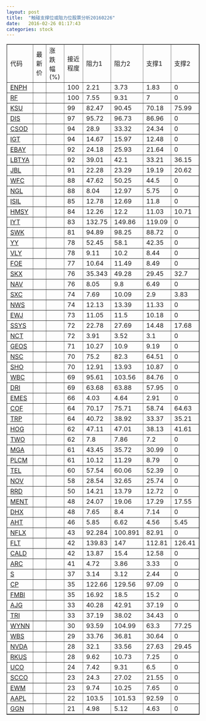 ```yaml
---
layout: post
title:  "触碰支撑位或阻力位股票分析20160226"
date:   2016-02-26 01:17:43
categories: stock
---
```

<script type="text/javascript">
var stockList = []
stockList.push('gb_enph');
stockList.push('gb_rf');
stockList.push('gb_ksu');
stockList.push('gb_dis');
stockList.push('gb_csod');
stockList.push('gb_igt');
stockList.push('gb_ebay');
stockList.push('gb_lbtya');
stockList.push('gb_jbl');
stockList.push('gb_wfc');
stockList.push('gb_ngl');
stockList.push('gb_isil');
stockList.push('gb_hmsy');
stockList.push('gb_iyt');
stockList.push('gb_swk');
stockList.push('gb_yy');
stockList.push('gb_vly');
stockList.push('gb_foe');
stockList.push('gb_skx');
stockList.push('gb_nav');
stockList.push('gb_sxc');
stockList.push('gb_nws');
stockList.push('gb_ewj');
stockList.push('gb_ssys');
stockList.push('gb_nct');
stockList.push('gb_geos');
stockList.push('gb_nsc');
stockList.push('gb_sho');
stockList.push('gb_wbc');
stockList.push('gb_dri');
stockList.push('gb_emes');
stockList.push('gb_cof');
stockList.push('gb_trp');
stockList.push('gb_hog');
stockList.push('gb_two');
stockList.push('gb_mga');
stockList.push('gb_plcm');
stockList.push('gb_tel');
stockList.push('gb_nov');
stockList.push('gb_rrd');
stockList.push('gb_ment');
stockList.push('gb_dhx');
stockList.push('gb_aht');
stockList.push('gb_nflx');
stockList.push('gb_flt');
stockList.push('gb_cald');
stockList.push('gb_arc');
stockList.push('gb_s');
stockList.push('gb_cp');
stockList.push('gb_fmbi');
stockList.push('gb_ajg');
stockList.push('gb_tri');
stockList.push('gb_wynn');
stockList.push('gb_wbs');
stockList.push('gb_nvda');
stockList.push('gb_rkus');
stockList.push('gb_uco');
stockList.push('gb_scco');
stockList.push('gb_ewm');
stockList.push('gb_aapl');
stockList.push('gb_ggn');
</script>
<table border="1">
 <tr>
 <td>代码</td>
 <td>最新价</td>
 <td>涨跌幅(%)</td>
 <td>接近程度</td>
 <td>阻力1</td>
 <td>阻力2</td>
 <td>支撑1</td>
 <td>支撑2</td>
</tr>
  <tr id="enph" class="green">
  <td><a href="http://stock.finance.sina.com.cn/usstock/quotes/ENPH.html" target="_blank">ENPH</a></td><td></td><td></td><td>100</td><td>2.21</td><td>3.73</td><td>1.83</td><td>0</td></tr>
  <tr id="rf" class="red">
  <td><a href="http://stock.finance.sina.com.cn/usstock/quotes/RF.html" target="_blank">RF</a></td><td></td><td></td><td>100</td><td>7.55</td><td>9.31</td><td>7</td><td>0</td></tr>
  <tr id="ksu" class="red">
  <td><a href="http://stock.finance.sina.com.cn/usstock/quotes/KSU.html" target="_blank">KSU</a></td><td></td><td></td><td>99</td><td>82.47</td><td>90.45</td><td>70.18</td><td>75.99</td></tr>
  <tr id="dis" class="red">
  <td><a href="http://stock.finance.sina.com.cn/usstock/quotes/DIS.html" target="_blank">DIS</a></td><td></td><td></td><td>97</td><td>95.72</td><td>96.73</td><td>86.96</td><td>0</td></tr>
  <tr id="csod" class="red">
  <td><a href="http://stock.finance.sina.com.cn/usstock/quotes/CSOD.html" target="_blank">CSOD</a></td><td></td><td></td><td>94</td><td>28.9</td><td>33.32</td><td>24.34</td><td>0</td></tr>
  <tr id="igt" class="red">
  <td><a href="http://stock.finance.sina.com.cn/usstock/quotes/IGT.html" target="_blank">IGT</a></td><td></td><td></td><td>94</td><td>14.67</td><td>15.97</td><td>12.48</td><td>0</td></tr>
  <tr id="ebay" class="red">
  <td><a href="http://stock.finance.sina.com.cn/usstock/quotes/EBAY.html" target="_blank">EBAY</a></td><td></td><td></td><td>92</td><td>24.18</td><td>25.93</td><td>21.64</td><td>0</td></tr>
  <tr id="lbtya" class="green">
  <td><a href="http://stock.finance.sina.com.cn/usstock/quotes/LBTYA.html" target="_blank">LBTYA</a></td><td></td><td></td><td>92</td><td>39.01</td><td>42.1</td><td>33.21</td><td>36.15</td></tr>
  <tr id="jbl" class="green">
  <td><a href="http://stock.finance.sina.com.cn/usstock/quotes/JBL.html" target="_blank">JBL</a></td><td></td><td></td><td>91</td><td>22.28</td><td>23.29</td><td>19.19</td><td>20.62</td></tr>
  <tr id="wfc" class="red">
  <td><a href="http://stock.finance.sina.com.cn/usstock/quotes/WFC.html" target="_blank">WFC</a></td><td></td><td></td><td>88</td><td>47.62</td><td>50.25</td><td>44.5</td><td>0</td></tr>
  <tr id="ngl" class="red">
  <td><a href="http://stock.finance.sina.com.cn/usstock/quotes/NGL.html" target="_blank">NGL</a></td><td></td><td></td><td>88</td><td>8.04</td><td>12.97</td><td>5.75</td><td>0</td></tr>
  <tr id="isil" class="red">
  <td><a href="http://stock.finance.sina.com.cn/usstock/quotes/ISIL.html" target="_blank">ISIL</a></td><td></td><td></td><td>85</td><td>12.78</td><td>12.69</td><td>11.8</td><td>0</td></tr>
  <tr id="hmsy" class="red">
  <td><a href="http://stock.finance.sina.com.cn/usstock/quotes/HMSY.html" target="_blank">HMSY</a></td><td></td><td></td><td>84</td><td>12.26</td><td>12.2</td><td>11.03</td><td>10.71</td></tr>
  <tr id="iyt" class="red">
  <td><a href="http://stock.finance.sina.com.cn/usstock/quotes/IYT.html" target="_blank">IYT</a></td><td></td><td></td><td>83</td><td>132.75</td><td>149.86</td><td>119.09</td><td>0</td></tr>
  <tr id="swk" class="green">
  <td><a href="http://stock.finance.sina.com.cn/usstock/quotes/SWK.html" target="_blank">SWK</a></td><td></td><td></td><td>81</td><td>94.89</td><td>98.25</td><td>88.72</td><td>0</td></tr>
  <tr id="yy" class="red">
  <td><a href="http://stock.finance.sina.com.cn/usstock/quotes/YY.html" target="_blank">YY</a></td><td></td><td></td><td>78</td><td>52.45</td><td>58.1</td><td>42.35</td><td>0</td></tr>
  <tr id="vly" class="red">
  <td><a href="http://stock.finance.sina.com.cn/usstock/quotes/VLY.html" target="_blank">VLY</a></td><td></td><td></td><td>78</td><td>9.11</td><td>10.2</td><td>8.44</td><td>0</td></tr>
  <tr id="foe" class="green">
  <td><a href="http://stock.finance.sina.com.cn/usstock/quotes/FOE.html" target="_blank">FOE</a></td><td></td><td></td><td>77</td><td>10.64</td><td>11.49</td><td>8.49</td><td>0</td></tr>
  <tr id="skx" class="green">
  <td><a href="http://stock.finance.sina.com.cn/usstock/quotes/SKX.html" target="_blank">SKX</a></td><td></td><td></td><td>76</td><td>35.343</td><td>49.28</td><td>29.45</td><td>32.7</td></tr>
  <tr id="nav" class="red">
  <td><a href="http://stock.finance.sina.com.cn/usstock/quotes/NAV.html" target="_blank">NAV</a></td><td></td><td></td><td>76</td><td>8.05</td><td>9.8</td><td>6.49</td><td>0</td></tr>
  <tr id="sxc" class="green">
  <td><a href="http://stock.finance.sina.com.cn/usstock/quotes/SXC.html" target="_blank">SXC</a></td><td></td><td></td><td>74</td><td>7.69</td><td>10.09</td><td>2.9</td><td>3.83</td></tr>
  <tr id="nws" class="green">
  <td><a href="http://stock.finance.sina.com.cn/usstock/quotes/NWS.html" target="_blank">NWS</a></td><td></td><td></td><td>74</td><td>12.13</td><td>13.39</td><td>11.33</td><td>0</td></tr>
  <tr id="ewj" class="green">
  <td><a href="http://stock.finance.sina.com.cn/usstock/quotes/EWJ.html" target="_blank">EWJ</a></td><td></td><td></td><td>73</td><td>11.05</td><td>11.5</td><td>10.18</td><td>0</td></tr>
  <tr id="ssys" class="green">
  <td><a href="http://stock.finance.sina.com.cn/usstock/quotes/SSYS.html" target="_blank">SSYS</a></td><td></td><td></td><td>72</td><td>22.78</td><td>27.69</td><td>14.48</td><td>17.68</td></tr>
  <tr id="nct" class="red">
  <td><a href="http://stock.finance.sina.com.cn/usstock/quotes/NCT.html" target="_blank">NCT</a></td><td></td><td></td><td>72</td><td>3.91</td><td>3.52</td><td>3.1</td><td>0</td></tr>
  <tr id="geos" class="red">
  <td><a href="http://stock.finance.sina.com.cn/usstock/quotes/GEOS.html" target="_blank">GEOS</a></td><td></td><td></td><td>71</td><td>10.27</td><td>10.9</td><td>9.19</td><td>0</td></tr>
  <tr id="nsc" class="red">
  <td><a href="http://stock.finance.sina.com.cn/usstock/quotes/NSC.html" target="_blank">NSC</a></td><td></td><td></td><td>70</td><td>75.2</td><td>82.3</td><td>64.51</td><td>0</td></tr>
  <tr id="sho" class="red">
  <td><a href="http://stock.finance.sina.com.cn/usstock/quotes/SHO.html" target="_blank">SHO</a></td><td></td><td></td><td>70</td><td>12.91</td><td>13.93</td><td>10.87</td><td>0</td></tr>
  <tr id="wbc" class="red">
  <td><a href="http://stock.finance.sina.com.cn/usstock/quotes/WBC.html" target="_blank">WBC</a></td><td></td><td></td><td>69</td><td>95.61</td><td>103.56</td><td>84.76</td><td>0</td></tr>
  <tr id="dri" class="green">
  <td><a href="http://stock.finance.sina.com.cn/usstock/quotes/DRI.html" target="_blank">DRI</a></td><td></td><td></td><td>69</td><td>63.68</td><td>63.88</td><td>57.95</td><td>0</td></tr>
  <tr id="emes" class="green">
  <td><a href="http://stock.finance.sina.com.cn/usstock/quotes/EMES.html" target="_blank">EMES</a></td><td></td><td></td><td>66</td><td>4.03</td><td>4.64</td><td>2.91</td><td>0</td></tr>
  <tr id="cof" class="green">
  <td><a href="http://stock.finance.sina.com.cn/usstock/quotes/COF.html" target="_blank">COF</a></td><td></td><td></td><td>64</td><td>70.17</td><td>75.71</td><td>58.74</td><td>64.63</td></tr>
  <tr id="trp" class="green">
  <td><a href="http://stock.finance.sina.com.cn/usstock/quotes/TRP.html" target="_blank">TRP</a></td><td></td><td></td><td>64</td><td>40.72</td><td>38.92</td><td>33.37</td><td>35.21</td></tr>
  <tr id="hog" class="green">
  <td><a href="http://stock.finance.sina.com.cn/usstock/quotes/HOG.html" target="_blank">HOG</a></td><td></td><td></td><td>62</td><td>47.11</td><td>47.01</td><td>38.13</td><td>41.61</td></tr>
  <tr id="two" class="red">
  <td><a href="http://stock.finance.sina.com.cn/usstock/quotes/TWO.html" target="_blank">TWO</a></td><td></td><td></td><td>62</td><td>7.8</td><td>7.86</td><td>7.2</td><td>0</td></tr>
  <tr id="mga" class="red">
  <td><a href="http://stock.finance.sina.com.cn/usstock/quotes/MGA.html" target="_blank">MGA</a></td><td></td><td></td><td>61</td><td>43.45</td><td>35.72</td><td>30.99</td><td>0</td></tr>
  <tr id="plcm" class="red">
  <td><a href="http://stock.finance.sina.com.cn/usstock/quotes/PLCM.html" target="_blank">PLCM</a></td><td></td><td></td><td>61</td><td>10.12</td><td>11.29</td><td>8.79</td><td>0</td></tr>
  <tr id="tel" class="red">
  <td><a href="http://stock.finance.sina.com.cn/usstock/quotes/TEL.html" target="_blank">TEL</a></td><td></td><td></td><td>60</td><td>57.54</td><td>60.06</td><td>52.39</td><td>0</td></tr>
  <tr id="nov" class="red">
  <td><a href="http://stock.finance.sina.com.cn/usstock/quotes/NOV.html" target="_blank">NOV</a></td><td></td><td></td><td>58</td><td>28.54</td><td>32.65</td><td>25.74</td><td>0</td></tr>
  <tr id="rrd" class="red">
  <td><a href="http://stock.finance.sina.com.cn/usstock/quotes/RRD.html" target="_blank">RRD</a></td><td></td><td></td><td>50</td><td>14.21</td><td>13.79</td><td>12.72</td><td>0</td></tr>
  <tr id="ment" class="red">
  <td><a href="http://stock.finance.sina.com.cn/usstock/quotes/MENT.html" target="_blank">MENT</a></td><td></td><td></td><td>48</td><td>24.07</td><td>19.06</td><td>17.29</td><td>17.55</td></tr>
  <tr id="dhx" class="red">
  <td><a href="http://stock.finance.sina.com.cn/usstock/quotes/DHX.html" target="_blank">DHX</a></td><td></td><td></td><td>48</td><td>7.65</td><td>8.4</td><td>7.14</td><td>0</td></tr>
  <tr id="aht" class="green">
  <td><a href="http://stock.finance.sina.com.cn/usstock/quotes/AHT.html" target="_blank">AHT</a></td><td></td><td></td><td>46</td><td>5.85</td><td>6.62</td><td>4.56</td><td>5.45</td></tr>
  <tr id="nflx" class="red">
  <td><a href="http://stock.finance.sina.com.cn/usstock/quotes/NFLX.html" target="_blank">NFLX</a></td><td></td><td></td><td>43</td><td>92.284</td><td>100.891</td><td>82.91</td><td>0</td></tr>
  <tr id="flt" class="green">
  <td><a href="http://stock.finance.sina.com.cn/usstock/quotes/FLT.html" target="_blank">FLT</a></td><td></td><td></td><td>42</td><td>139.83</td><td>147</td><td>112.81</td><td>126.41</td></tr>
  <tr id="cald" class="red">
  <td><a href="http://stock.finance.sina.com.cn/usstock/quotes/CALD.html" target="_blank">CALD</a></td><td></td><td></td><td>42</td><td>13.87</td><td>15.4</td><td>12.58</td><td>0</td></tr>
  <tr id="arc" class="green">
  <td><a href="http://stock.finance.sina.com.cn/usstock/quotes/ARC.html" target="_blank">ARC</a></td><td></td><td></td><td>41</td><td>4.72</td><td>3.86</td><td>3.33</td><td>0</td></tr>
  <tr id="s" class="red">
  <td><a href="http://stock.finance.sina.com.cn/usstock/quotes/S.html" target="_blank">S</a></td><td></td><td></td><td>37</td><td>3.14</td><td>3.12</td><td>2.44</td><td>0</td></tr>
  <tr id="cp" class="red">
  <td><a href="http://stock.finance.sina.com.cn/usstock/quotes/CP.html" target="_blank">CP</a></td><td></td><td></td><td>35</td><td>122.66</td><td>129.56</td><td>97.09</td><td>0</td></tr>
  <tr id="fmbi" class="red">
  <td><a href="http://stock.finance.sina.com.cn/usstock/quotes/FMBI.html" target="_blank">FMBI</a></td><td></td><td></td><td>35</td><td>16.92</td><td>18.5</td><td>15.2</td><td>0</td></tr>
  <tr id="ajg" class="red">
  <td><a href="http://stock.finance.sina.com.cn/usstock/quotes/AJG.html" target="_blank">AJG</a></td><td></td><td></td><td>33</td><td>40.28</td><td>42.91</td><td>37.19</td><td>0</td></tr>
  <tr id="tri" class="red">
  <td><a href="http://stock.finance.sina.com.cn/usstock/quotes/TRI.html" target="_blank">TRI</a></td><td></td><td></td><td>33</td><td>37.19</td><td>38.02</td><td>34.43</td><td>0</td></tr>
  <tr id="wynn" class="green">
  <td><a href="http://stock.finance.sina.com.cn/usstock/quotes/WYNN.html" target="_blank">WYNN</a></td><td></td><td></td><td>30</td><td>93.59</td><td>104.99</td><td>63.3</td><td>77.25</td></tr>
  <tr id="wbs" class="red">
  <td><a href="http://stock.finance.sina.com.cn/usstock/quotes/WBS.html" target="_blank">WBS</a></td><td></td><td></td><td>29</td><td>33.76</td><td>36.81</td><td>30.64</td><td>0</td></tr>
  <tr id="nvda" class="red">
  <td><a href="http://stock.finance.sina.com.cn/usstock/quotes/NVDA.html" target="_blank">NVDA</a></td><td></td><td></td><td>28</td><td>32.1</td><td>33.56</td><td>27.63</td><td>29.45</td></tr>
  <tr id="rkus" class="green">
  <td><a href="http://stock.finance.sina.com.cn/usstock/quotes/RKUS.html" target="_blank">RKUS</a></td><td></td><td></td><td>28</td><td>9.62</td><td>10.73</td><td>7.25</td><td>0</td></tr>
  <tr id="uco" class="green">
  <td><a href="http://stock.finance.sina.com.cn/usstock/quotes/UCO.html" target="_blank">UCO</a></td><td></td><td></td><td>24</td><td>7.42</td><td>9.31</td><td>6.5</td><td>0</td></tr>
  <tr id="scco" class="green">
  <td><a href="http://stock.finance.sina.com.cn/usstock/quotes/SCCO.html" target="_blank">SCCO</a></td><td></td><td></td><td>23</td><td>24.3</td><td>27.02</td><td>21.55</td><td>0</td></tr>
  <tr id="ewm" class="green">
  <td><a href="http://stock.finance.sina.com.cn/usstock/quotes/EWM.html" target="_blank">EWM</a></td><td></td><td></td><td>23</td><td>9.74</td><td>10.25</td><td>7.65</td><td>0</td></tr>
  <tr id="aapl" class="green">
  <td><a href="http://stock.finance.sina.com.cn/usstock/quotes/AAPL.html" target="_blank">AAPL</a></td><td></td><td></td><td>22</td><td>103.5</td><td>101.53</td><td>92.59</td><td>0</td></tr>
  <tr id="ggn" class="green">
  <td><a href="http://stock.finance.sina.com.cn/usstock/quotes/GGN.html" target="_blank">GGN</a></td><td></td><td></td><td>21</td><td>4.98</td><td>5.12</td><td>4.63</td><td>0</td></tr>
</table>
